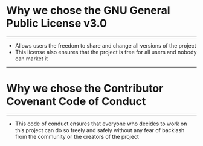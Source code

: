 # Why we chose the GNU General Public License v3.0
---
* Allows users the freedom to share and change all versions of the project
* This license also ensures that the project is free for all users and nobody can market it
---

# Why we chose the Contributor Covenant Code of Conduct
---
* This code of conduct ensures that everyone who decides to work on this project can do so freely and safely without any fear of backlash from the community or the creators of the project
